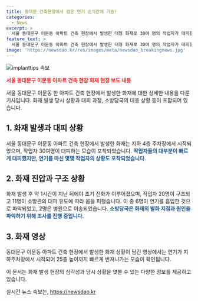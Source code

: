 ```yaml
---
title: 동대문 건축현장에서 검은 연기 순식간에 기승!
categories:
  - News
excerpt: >
  서울 동대문구 이문동 아파트 건축 현장에서 발생한 대형 화재로 30여 명의 작업자가 대피했다. 연기가 지하주차장에서 시작돼 공사장을 뒤덮었는데, 화재 당시 현장에 있던 목격자는 연기가 순식간에 옥상까지 번지고, 많은 사람들이 연기를 마셨다고 전했다. 현재까지 6명이 연기를 흡입한 것으로 파악되었으며, 화재 원인은 조사 중이다. 사람들의 이목을 끌 화재 영상도 포함돼, 신속한 진화로 더 큰 피해는 막았지만, 관련된 소식을 계속해서 주목하고 있다. (150자)
feature_text: >
  서울 동대문구 이문동 아파트 건축 현장에서 발생한 대형 화재로 30여 명의 작업자가 대피했다. 연기가 지하주차장에서 시작돼 공사장을 뒤덮었는데, 화재 당시 현장에 있던 목격자는 연기가 순식간에 옥상까지 번지고, 많은 사람들이 연기를 마셨다고 전했다. 현재까지 6명이 연기를 흡입한 것으로 파악되었으며, 화재 원인은 조사 중이다. 사람들의 이목을 끌 화재 영상도 포함돼, 신속한 진화로 더 큰 피해는 막았지만, 관련된 소식을 계속해서 주목하고 있다. (150자)
image: 'https://newsdao.kr/res/images/meta/newsdao_breakingnews.jpg'
---
```


<p><img src="https://newsdao.kr/res/images/meta/newsdao_breakingnews.jpg" alt="implanttips 속보" /></p>

<p><b><span style="color: #ee2323;">서울 동대문구 이문동 아파트 건축 현장 화재 현장 보도 내용</span></b></p>

<p>서울 동대문구 이문동 한 아파트 건축 현장에서 발생한 화재에 대한 상세한 내용을 다룬 기사입니다. 화재 발생 당시 상황과 대피 과정, 소방당국의 대응 상황 등이 포함되어 있습니다.</p>

<h2 data-ke-size="size26">1. 화재 발생과 대피 상황</h2>

<p>서울 동대문구 이문동 아파트 건축 현장에서 발생한 화재는 지하 4층 주차장에서 시작되었으며, 작업자 30여명이 대피하는 모습이 포착되었습니다. <b><span style="color: #1a5490;">작업자들의 대부분이 빠르게 대피했지만, 연기를 마신 몇몇 작업자의 상황도 포착되었습니다.</span></b></p>

<h2 data-ke-size="size26">2. 화재 진압과 구조 상황</h2>

<p>화재 발생 후 약 1시간이 지난 뒤에야 초기 진화가 이루어졌으며, 작업자 20명이 구조되고 11명이 소방관의 대피 유도에 따라 몸을 피했습니다. 이 중 6명이 연기를 흡입한 것으로 파악되었고, 2명은 병원으로 이송되었습니다. <b><span style="color: #1a5490;">소방당국은 화재의 발화 지점과 원인을 파악하기 위해 조사를 진행 중입니다.</span></b></p>

<h2 data-ke-size="size26">3. 화재 영상</h2>

<p>동대문구 이문동 아파트 건축 현장에서 발생한 화재 상황이 담긴 영상에서는 연기가 지하주차장에서 시작되어 25층 높이까지 빠르게 번져나가는 모습이 확인됩니다.</p>

<p>이 문서는 화재 발생 현장의 심각성과 당시 상황을 엿볼 수 있는 다양한 정보를 제공하고 있습니다.</p>
실시간 뉴스 속보는, <a href="https://newsdao.kr" rel="dofollow">https://newsdao.kr</a>


